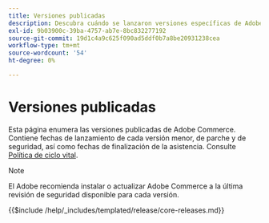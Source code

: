 ```yaml
---
title: Versiones publicadas
description: Descubra cuándo se lanzaron versiones específicas de Adobe Commerce.
exl-id: 9b03900c-39ba-4757-ab7e-8bc832277192
source-git-commit: 19d1c4a9c625f090ad5ddf0b7a8be20931238cea
workflow-type: tm+mt
source-wordcount: '54'
ht-degree: 0%

---
```


# Versiones publicadas

Esta página enumera las versiones publicadas de Adobe Commerce. Contiene fechas de lanzamiento de cada versión menor, de parche y de seguridad, así como fechas de finalización de la asistencia. Consulte [Política de ciclo vital](lifecycle-policy.md).

>[!NOTE]
>
>El Adobe recomienda instalar o actualizar Adobe Commerce a la última revisión de seguridad disponible para cada versión.

{{$include /help/_includes/templated/release/core-releases.md}}
